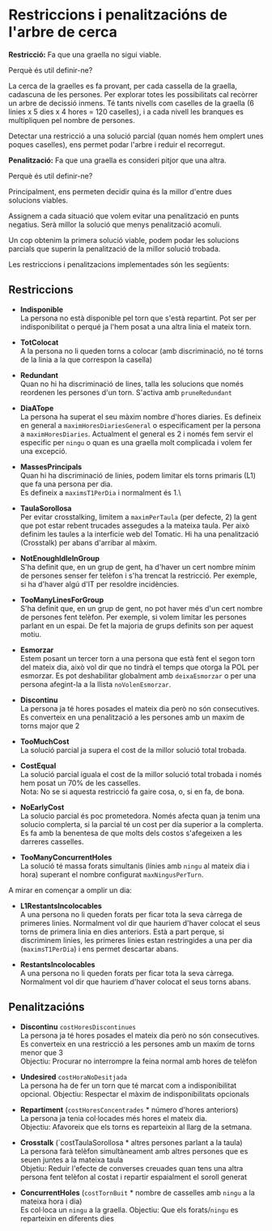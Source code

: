# Restriccions i penalitzacións de l'arbre de cerca

**Restricció:** Fa que una graella no sigui viable.

Perquè és util definir-ne?

La cerca de la graelles es fa provant, per cada cassella de la graella, cadascuna de les persones.
Per explorar totes les possibilitats cal recòrrer un arbre de decissió inmens.
Té tants nivells com caselles de la graella (6 linies x 5 dies x 4 hores = 120 caselles),
i a cada nivell les branques es multipliquen pel nombre de persones.

Detectar una restricció a una solució parcial (quan només hem omplert unes poques caselles),
ens permet podar l'arbre i reduir el recorregut.

**Penalització:** Fa que una graella es consideri pitjor que una altra.

Perquè és util definir-ne?

Principalment, ens permeten decidir quina és la millor d'entre dues solucions viables.

Assignem a cada situació que volem evitar una penalització en punts negatius.
Serà millor la solució que menys penalització acomuli.

Un cop obtenim la primera solució viable,
podem podar les solucions parcials que superin la penalització de la millor solució trobada.


Les restriccions i penalitzacions implementades són les següents:

## Restriccions

- **Indisponible**\
    La persona no està disponible pel torn que s'està repartint.
    Pot ser per indisponibilitat o perqué ja l'hem posat a una altra linia
    el mateix torn.

- **TotColocat**\
    A la persona no li queden torns a colocar (amb discriminació,
    no té torns de la linia a la que correspon la casella)

- **Redundant**\
    Quan no hi ha discriminació de lines, talla les solucions que només
    reordenen les persones d'un torn. S'activa amb `pruneRedundant`

- **DiaATope**\
    La persona ha superat el seu màxim nombre d'hores diaries.
    Es defineix en general a `maximHoresDiariesGeneral`
    o especificament per la persona a `maximHoresDiaries`.
    Actualment el general es 2 i només fem servir el especific
    per `ningu` o quan es una graella molt complicada i volem fer
    una excepció.

- **MassesPrincipals**\
    Quan hi ha discriminació de linies,
    podem limitar els torns primaris (L1) que fa una persona per dia.\
    Es defineix a `maximsT1PerDia` i normalment és 1.\

- **TaulaSorollosa**\
    Per evitar crosstalking, limitem a `maximPerTaula` (per defecte, 2)
    la gent que pot estar rebent trucades assegudes a la mateixa taula.
    Per això definim les taules a la interficie web del Tomatic.
    Hi ha una penalització (Crosstalk) per abans d'arribar al màxim.

- **NotEnoughIdleInGroup**\
    S'ha definit que, en un grup de gent, ha d'haver un cert nombre
    mínim de persones senser fer telèfon i s'ha trencat la restricció.
    Per exemple, si ha d'haver algú d'IT per resoldre incidències.

- **TooManyLinesForGroup**\
    S'ha definit que, en un grup de gent, no pot haver més d'un cert
    nombre de persones fent telèfon.
    Per exemple, si volem limitar les persones parlant en un espai.
    De fet la majoria de grups definits son per aquest motiu.

- **Esmorzar**\
    Estem posant un tercer torn a una persona que està fent el segon torn
    del mateix dia, això vol dir que no tindrà el temps que otorga la POL per esmorzar.
    Es pot deshabilitar globalment amb `deixaEsmorzar` o per una persona
    afegint-la a la llista `noVolenEsmorzar`.

- **Discontinu**\
    La persona ja té hores posades el mateix dia però no són consecutives.
    Es converteix en una penalització a les persones amb un maxim de torns major que 2

- **TooMuchCost**\
    La solució parcial ja supera el cost de la millor solució total trobada.

- **CostEqual**\
    La solució parcial iguala el cost de la millor solució total trobada
    i només hem posat un 70% de les casselles.\
    Nota: No se si aquesta restricció fa gaire cosa, o, si en fa, de bona.

- **NoEarlyCost**\
    La solucio parcial és poc prometedora.
    Només afecta quan ja tenim una solucio complerta,
    si la parcial té un cost per día superior a la complerta.
    Es fa amb la benentesa de que molts dels costos s'afegeixen a les darreres casselles.

- **TooManyConcurrentHoles**\
    La solució té massa forats simultanis (línies amb `ningu` al mateix dia i hora)
    superant el nombre configurat `maxNingusPerTurn`.

A mirar en començar a omplir un dia:

- **L1RestantsIncolocables**\
    A una persona no li queden forats per ficar tota la seva càrrega de primeres linies.
    Normalment vol dir que hauriem d'haver colocat el seus torns de primera linia en dies anteriors.
    Està a part perque, si discriminem linies, les primeres linies estan restringides
    a una per dia (`maximsT1PerDia`) i ens permet descartar abans.

- **RestantsIncolocables**\
    A una persona no li queden forats per ficar tota la seva càrrega.
    Normalment vol dir que hauriem d'haver colocat el seus torns abans.

## Penalitzacións

- **Discontinu** `costHoresDiscontinues`\
    La persona ja té hores posades el mateix dia però no són consecutives.\
    Es converteix en una restricció a les persones amb un maxim de torns menor que 3\
    Objectiu: Procurar no interrompre la feina normal amb hores de telèfon

- **Undesired** `costHoraNoDesitjada`\
    La persona ha de fer un torn que té marcat com a indisponibilitat opcional.
    Objectiu: Respectar el màxim de indisponibilitats opcionals

- **Repartiment** (`costHoresConcentrades` * número d'hores anteriors)\
    La persona ja tenia col·locades més hores el mateix dia.\
    Objectiu: Afavoreix que els torns es reparteixin al llarg de la setmana.

- **Crosstalk** (`costTaulaSorollosa * altres persones parlant a la taula)\
    La persona farà telèfon simultàneament amb altres persones que es
    seuen juntes a la mateixa taula\
    Objetiu: Reduir l'efecte de converses creuades quan tens una altra 
    persona fent telèfon al costat i repartir espaialment el soroll generat

- **ConcurrentHoles** (`costTornBuit` * nombre de casselles amb `ningu` a la mateixa hora i dia)  \
    Es col·loca un `ningu` a la graella.
    Objectiu: Que els forats/`ningu` es reparteixin en diferents dies

